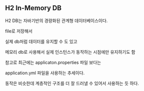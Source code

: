 ## H2 In-Memory DB

H2 DB는 자바기반의 경량화된 관계형 데이터베이스이다.

file로 저장해서 

실제 db처럼 데이터를 유지할 수 도 있고

메모리 db로 사용해서 실제 인스턴스가 동작하는 시점에만 유지하기도 함



참고로 최근에는 applicaton.properties 파일 보다는

application.yml 파일을 사용하는 추세이다.

동작은 비슷한데 계층적인 구조를 더 잘 드러낼 수 있어서 사용하는 듯 하다.

